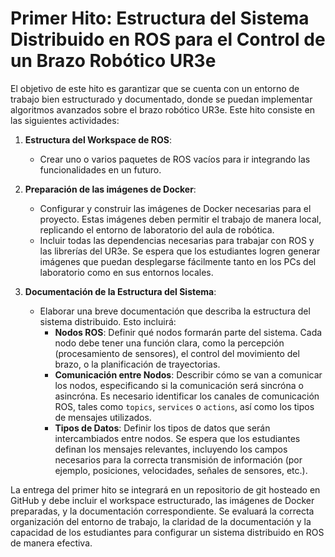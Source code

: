 # Primer Hito: Estructura del Sistema Distribuido en ROS para el Control de un Brazo Robótico UR3e

El objetivo de este hito es garantizar que se cuenta con un entorno de trabajo bien estructurado y documentado, donde se puedan implementar algoritmos avanzados sobre el brazo robótico UR3e. Este hito consiste en las siguientes actividades:

1. **Estructura del Workspace de ROS**: 
   - Crear uno o varios paquetes de ROS vacíos para ir integrando las funcionalidades en un futuro.

2. **Preparación de las imágenes de Docker**:
   - Configurar y construir las imágenes de Docker necesarias para el proyecto. Estas imágenes deben permitir el trabajo de manera local, replicando el entorno de laboratorio del aula de robótica.
   - Incluir todas las dependencias necesarias para trabajar con ROS y las librerías del UR3e. Se espera que los estudiantes logren generar imágenes que puedan desplegarse fácilmente tanto en los PCs del laboratorio como en sus entornos locales.

3. **Documentación de la Estructura del Sistema**:
   - Elaborar una breve documentación que describa la estructura del sistema distribuido. Esto incluirá:
     - **Nodos ROS**: Definir qué nodos formarán parte del sistema. Cada nodo debe tener una función clara, como la percepción (procesamiento de sensores), el control del movimiento del brazo, o la planificación de trayectorias.
     - **Comunicación entre Nodos**: Describir cómo se van a comunicar los nodos, especificando si la comunicación será sincróna o asincróna. Es necesario identificar los canales de comunicación ROS, tales como `topics`, `services` o `actions`, así como los tipos de mensajes utilizados.
     - **Tipos de Datos**: Definir los tipos de datos que serán intercambiados entre nodos. Se espera que los estudiantes definan los mensajes relevantes, incluyendo los campos necesarios para la correcta transmisión de información (por ejemplo, posiciones, velocidades, señales de sensores, etc.).

La entrega del primer hito se integrará en un repositorio de git hosteado en GitHub y debe incluir el workspace estructurado, las imágenes de Docker preparadas, y la documentación correspondiente. Se evaluará la correcta organización del entorno de trabajo, la claridad de la documentación y la capacidad de los estudiantes para configurar un sistema distribuido en ROS de manera efectiva.
